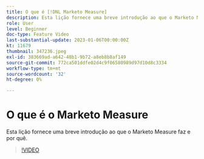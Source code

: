 ```yaml
---
title: O que é [!DNL Marketo Measure]
description: Esta lição fornece uma breve introdução ao que o Marketo Measure faz e por quê.
role: User
level: Beginner
doc-type: Feature Video
last-substantial-update: 2023-01-06T00:00:00Z
kt: 11679
thumbnail: 347236.jpeg
exl-id: 383669ad-a642-48b1-9b72-a8eb8b8af149
source-git-commit: 772ca501ddfe02d4c9f06580989d97d10d8c3334
workflow-type: tm+mt
source-wordcount: '32'
ht-degree: 0%

---
```


# O que é o Marketo Measure

Esta lição fornece uma breve introdução ao que o Marketo Measure faz e por quê.

>[!VIDEO](https://video.tv.adobe.com/v/347236/?quality=12&learn=on)
